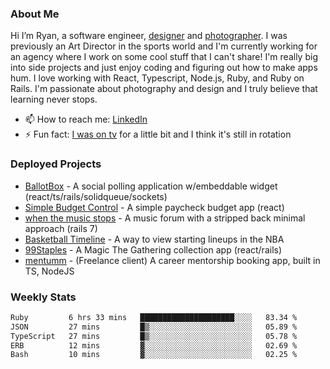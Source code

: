 ### About Me
Hi I’m Ryan, a software engineer, [designer](https://www.denvermullets.com/video) and [photographer](https://www.denvermullets.com/). I was previously an Art Director in the sports world and I'm currently working for an agency where I work on some cool stuff that I can't share! I'm really big into side projects and just enjoy coding and figuring out how to make apps hum. I love working with React, Typescript, Node.js, Ruby, and Ruby on Rails. I'm passionate about photography and design and I truly believe that learning never stops.

- 📫 How to reach me: [LinkedIn](https://www.linkedin.com/in/ryanvaznis)
- ⚡ Fun fact: [I was on tv](https://vimeo.com/381425882) for a little bit and I think it's still in rotation

### Deployed Projects
- [BallotBox](https://voteballotbox.com/) - A social polling application w/embeddable widget (react/ts/rails/solidqueue/sockets)
- [Simple Budget Control](https://simplebudgetcontrol.com/) - A simple paycheck budget app (react)
- [when the music stops](https://whenthemusicstops.net) - A music forum with a stripped back minimal approach (rails 7)
- [Basketball Timeline](https://basketball-timeline.com/?team=PHO&year=2023) - A way to view starting lineups in the NBA
- [99Staples](https://www.99staples.com/collections/denvermullets/9) - A Magic The Gathering collection app (react/rails)
- [mentumm](https://portal.mentumm.com/) - (Freelance client) A career mentorship booking app, built in TS, NodeJS

### Weekly Stats
<!--START_SECTION:waka-->

```txt
Ruby         6 hrs 33 mins   █████████████████████░░░░   83.34 %
JSON         27 mins         █▒░░░░░░░░░░░░░░░░░░░░░░░   05.89 %
TypeScript   27 mins         █▒░░░░░░░░░░░░░░░░░░░░░░░   05.78 %
ERB          12 mins         ▓░░░░░░░░░░░░░░░░░░░░░░░░   02.69 %
Bash         10 mins         ▓░░░░░░░░░░░░░░░░░░░░░░░░   02.25 %
```

<!--END_SECTION:waka-->
